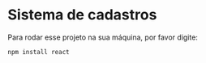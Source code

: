<h1> Sistema de cadastros </h1>

Para rodar esse projeto na sua máquina, por favor digite:

```
npm install react
```

